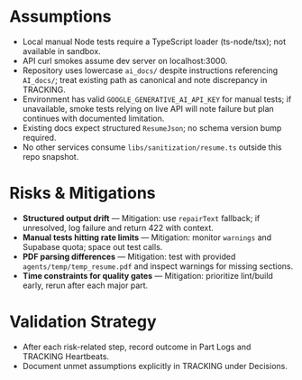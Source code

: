 # Assumptions
- Local manual Node tests require a TypeScript loader (ts-node/tsx); not available in sandbox.
- API curl smokes assume dev server on localhost:3000.
- Repository uses lowercase `ai_docs/` despite instructions referencing `AI_docs/`; treat existing path as canonical and note discrepancy in TRACKING.
- Environment has valid `GOOGLE_GENERATIVE_AI_API_KEY` for manual tests; if unavailable, smoke tests relying on live API will note failure but plan continues with documented limitation.
- Existing docs expect structured `ResumeJson`; no schema version bump required.
- No other services consume `libs/sanitization/resume.ts` outside this repo snapshot.

# Risks & Mitigations
- **Structured output drift** — Mitigation: use `repairText` fallback; if unresolved, log failure and return 422 with context.
- **Manual tests hitting rate limits** — Mitigation: monitor `warnings` and Supabase quota; space out test calls.
- **PDF parsing differences** — Mitigation: test with provided `agents/temp/temp_resume.pdf` and inspect warnings for missing sections.
- **Time constraints for quality gates** — Mitigation: prioritize lint/build early, rerun after each major part.

# Validation Strategy
- After each risk-related step, record outcome in Part Logs and TRACKING Heartbeats.
- Document unmet assumptions explicitly in TRACKING under Decisions.
